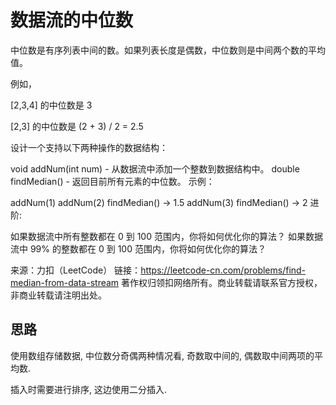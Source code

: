 # 数据流的中位数

中位数是有序列表中间的数。如果列表长度是偶数，中位数则是中间两个数的平均值。

例如，

[2,3,4] 的中位数是 3

[2,3] 的中位数是 (2 + 3) / 2 = 2.5

设计一个支持以下两种操作的数据结构：

void addNum(int num) - 从数据流中添加一个整数到数据结构中。
double findMedian() - 返回目前所有元素的中位数。
示例：

addNum(1)
addNum(2)
findMedian() -> 1.5
addNum(3) 
findMedian() -> 2
进阶:

如果数据流中所有整数都在 0 到 100 范围内，你将如何优化你的算法？
如果数据流中 99% 的整数都在 0 到 100 范围内，你将如何优化你的算法？

来源：力扣（LeetCode）
链接：https://leetcode-cn.com/problems/find-median-from-data-stream
著作权归领扣网络所有。商业转载请联系官方授权，非商业转载请注明出处。

## 思路

使用数组存储数据, 中位数分奇偶两种情况看, 奇数取中间的, 偶数取中间两项的平均数.

插入时需要进行排序, 这边使用二分插入.
